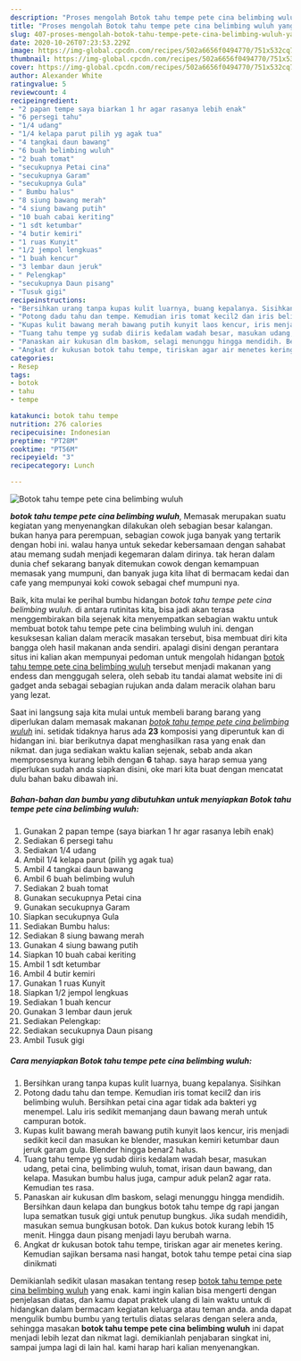 ```yaml
---
description: "Proses mengolah Botok tahu tempe pete cina belimbing wuluh yang sempurna"
title: "Proses mengolah Botok tahu tempe pete cina belimbing wuluh yang sempurna"
slug: 407-proses-mengolah-botok-tahu-tempe-pete-cina-belimbing-wuluh-yang-sempurna
date: 2020-10-26T07:23:53.229Z
image: https://img-global.cpcdn.com/recipes/502a6656f0494770/751x532cq70/botok-tahu-tempe-pete-cina-belimbing-wuluh-foto-resep-utama.jpg
thumbnail: https://img-global.cpcdn.com/recipes/502a6656f0494770/751x532cq70/botok-tahu-tempe-pete-cina-belimbing-wuluh-foto-resep-utama.jpg
cover: https://img-global.cpcdn.com/recipes/502a6656f0494770/751x532cq70/botok-tahu-tempe-pete-cina-belimbing-wuluh-foto-resep-utama.jpg
author: Alexander White
ratingvalue: 5
reviewcount: 4
recipeingredient:
- "2 papan tempe saya biarkan 1 hr agar rasanya lebih enak"
- "6 persegi tahu"
- "1/4 udang"
- "1/4 kelapa parut pilih yg agak tua"
- "4 tangkai daun bawang"
- "6 buah belimbing wuluh"
- "2 buah tomat"
- "secukupnya Petai cina"
- "secukupnya Garam"
- "secukupnya Gula"
- " Bumbu halus"
- "8 siung bawang merah"
- "4 siung bawang putih"
- "10 buah cabai keriting"
- "1 sdt ketumbar"
- "4 butir kemiri"
- "1 ruas Kunyit"
- "1/2 jempol lengkuas"
- "1 buah kencur"
- "3 lembar daun jeruk"
- " Pelengkap"
- "secukupnya Daun pisang"
- "Tusuk gigi"
recipeinstructions:
- "Bersihkan urang tanpa kupas kulit luarnya, buang kepalanya. Sisihkan"
- "Potong dadu tahu dan tempe. Kemudian iris tomat kecil2 dan iris belimbing wuluh. Bersihkan petai cina agar tidak ada bakteri yg menempel. Lalu iris sedikit memanjang daun bawang merah untuk campuran botok."
- "Kupas kulit bawang merah bawang putih kunyit laos kencur, iris menjadi sedikit kecil dan masukan ke blender, masukan kemiri ketumbar daun jeruk garam gula. Blender hingga benar2 halus."
- "Tuang tahu tempe yg sudab diiris kedalam wadah besar, masukan udang, petai cina, belimbing wuluh, tomat, irisan daun bawang, dan kelapa. Masukan bumbu halus juga, campur aduk pelan2 agar rata. Kemudian tes rasa."
- "Panaskan air kukusan dlm baskom, selagi menunggu hingga mendidih. Bersihkan daun kelapa dan bungkus botok tahu tempe dg rapi jangan lupa sematkan tusuk gigi untuk penutup bungkus. Jika sudah mendidih, masukan semua bungkusan botok. Dan kukus botok kurang lebih 15 menit. Hingga daun pisang menjadi layu berubah warna."
- "Angkat dr kukusan botok tahu tempe, tiriskan agar air menetes kering. Kemudian sajikan bersama nasi hangat, botok tahu tempe petai cina siap dinikmati"
categories:
- Resep
tags:
- botok
- tahu
- tempe

katakunci: botok tahu tempe 
nutrition: 276 calories
recipecuisine: Indonesian
preptime: "PT28M"
cooktime: "PT56M"
recipeyield: "3"
recipecategory: Lunch

---
```



![Botok tahu tempe pete cina belimbing wuluh](https://img-global.cpcdn.com/recipes/502a6656f0494770/751x532cq70/botok-tahu-tempe-pete-cina-belimbing-wuluh-foto-resep-utama.jpg)

<b><i>botok tahu tempe pete cina belimbing wuluh</i></b>, Memasak merupakan suatu kegiatan yang menyenangkan dilakukan oleh sebagian besar kalangan. bukan hanya para perempuan, sebagian cowok juga banyak yang tertarik dengan hobi ini. walau hanya untuk sekedar kebersamaan dengan sahabat atau memang sudah menjadi kegemaran dalam dirinya. tak heran dalam dunia chef sekarang banyak ditemukan cowok dengan kemampuan memasak yang mumpuni, dan banyak juga kita lihat di bermacam kedai dan cafe yang mempunyai koki cowok sebagai chef mumpuni nya.



Baik, kita mulai ke perihal bumbu hidangan <i>botok tahu tempe pete cina belimbing wuluh</i>. di antara rutinitas kita, bisa jadi akan terasa menggembirakan bila sejenak kita menyempatkan sebagian waktu untuk membuat botok tahu tempe pete cina belimbing wuluh ini. dengan kesuksesan kalian dalam meracik masakan tersebut, bisa membuat diri kita bangga oleh hasil makanan anda sendiri. apalagi disini dengan perantara situs ini kalian akan mempunyai pedoman untuk mengolah hidangan <u>botok tahu tempe pete cina belimbing wuluh</u> tersebut menjadi makanan yang endess dan menggugah selera, oleh sebab itu tandai alamat website ini di gadget anda sebagai sebagian rujukan anda dalam meracik olahan baru yang lezat.


Saat ini langsung saja kita mulai untuk membeli barang barang yang diperlukan dalam memasak makanan <u><i>botok tahu tempe pete cina belimbing wuluh</i></u> ini. setidak tidaknya harus ada <b>23</b> komposisi yang diperuntuk kan di hidangan ini. biar berikutnya dapat menghasilkan rasa yang enak dan nikmat. dan juga sediakan waktu kalian sejenak, sebab anda akan memprosesnya kurang lebih dengan <b>6</b> tahap. saya harap semua yang diperlukan sudah anda siapkan disini, oke mari kita buat dengan mencatat dulu bahan baku dibawah ini.

<!--inarticleads1-->

##### Bahan-bahan dan bumbu yang dibutuhkan untuk menyiapkan Botok tahu tempe pete cina belimbing wuluh:

1. Gunakan 2 papan tempe (saya biarkan 1 hr agar rasanya lebih enak)
1. Sediakan 6 persegi tahu
1. Sediakan 1/4 udang
1. Ambil 1/4 kelapa parut (pilih yg agak tua)
1. Ambil 4 tangkai daun bawang
1. Ambil 6 buah belimbing wuluh
1. Sediakan 2 buah tomat
1. Gunakan secukupnya Petai cina
1. Gunakan secukupnya Garam
1. Siapkan secukupnya Gula
1. Sediakan  Bumbu halus:
1. Sediakan 8 siung bawang merah
1. Gunakan 4 siung bawang putih
1. Siapkan 10 buah cabai keriting
1. Ambil 1 sdt ketumbar
1. Ambil 4 butir kemiri
1. Gunakan 1 ruas Kunyit
1. Siapkan 1/2 jempol lengkuas
1. Sediakan 1 buah kencur
1. Gunakan 3 lembar daun jeruk
1. Sediakan  Pelengkap:
1. Sediakan secukupnya Daun pisang
1. Ambil Tusuk gigi




<!--inarticleads2-->

##### Cara menyiapkan Botok tahu tempe pete cina belimbing wuluh:

1. Bersihkan urang tanpa kupas kulit luarnya, buang kepalanya. Sisihkan
1. Potong dadu tahu dan tempe. Kemudian iris tomat kecil2 dan iris belimbing wuluh. Bersihkan petai cina agar tidak ada bakteri yg menempel. Lalu iris sedikit memanjang daun bawang merah untuk campuran botok.
1. Kupas kulit bawang merah bawang putih kunyit laos kencur, iris menjadi sedikit kecil dan masukan ke blender, masukan kemiri ketumbar daun jeruk garam gula. Blender hingga benar2 halus.
1. Tuang tahu tempe yg sudab diiris kedalam wadah besar, masukan udang, petai cina, belimbing wuluh, tomat, irisan daun bawang, dan kelapa. Masukan bumbu halus juga, campur aduk pelan2 agar rata. Kemudian tes rasa.
1. Panaskan air kukusan dlm baskom, selagi menunggu hingga mendidih. Bersihkan daun kelapa dan bungkus botok tahu tempe dg rapi jangan lupa sematkan tusuk gigi untuk penutup bungkus. Jika sudah mendidih, masukan semua bungkusan botok. Dan kukus botok kurang lebih 15 menit. Hingga daun pisang menjadi layu berubah warna.
1. Angkat dr kukusan botok tahu tempe, tiriskan agar air menetes kering. Kemudian sajikan bersama nasi hangat, botok tahu tempe petai cina siap dinikmati




Demikianlah sedikit ulasan masakan tentang resep <u>botok tahu tempe pete cina belimbing wuluh</u> yang enak. kami ingin kalian bisa mengerti dengan penjelasan diatas, dan kamu dapat praktek ulang di lain waktu untuk di hidangkan dalam bermacam kegiatan keluarga atau teman anda. anda dapat mengulik bumbu bumbu yang tertulis diatas selaras dengan selera anda, sehingga masakan <b>botok tahu tempe pete cina belimbing wuluh</b> ini dapat menjadi lebih lezat dan nikmat lagi. demikianlah penjabaran singkat ini, sampai jumpa lagi di lain hal. kami harap hari kalian menyenangkan.
